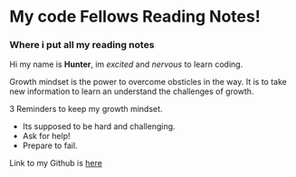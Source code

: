 # **My code Fellows Reading Notes!**
### Where i put all my reading notes 

Hi my name is **Hunter**, im *excited* and *nervous* to learn coding.

Growth mindset is the power to overcome obsticles in the way. It is to take new information to learn an understand the challenges of growth.

3 Reminders to keep my growth mindset.

- Its supposed to be hard and challenging.
- Ask for help!
- Prepare to fail.

Link to my Github is [here](https://github.com/hmfehr)
